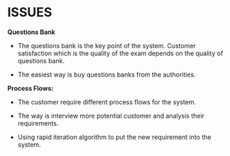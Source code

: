 # ISSUES #

**Questions Bank**

  * The questions bank is the key point of the system. Customer satisfaction which is the quality of the exam depends on the quality of questions bank.

  * The easiest way is buy questions banks from the authorities.


**Process Flows:**

  * The customer require different process flows for the system.

  * The way is interview more potential customer and analysis their requirements.

  * Using rapid iteration algorithm to put the new requirement into the system.